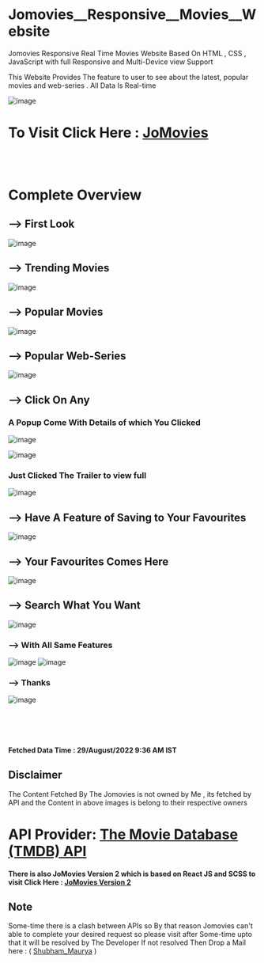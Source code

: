 # Jomovies__Responsive__Movies__Website
 Jomovies Responsive Real Time Movies Website  Based On HTML , CSS , JavaScript with full Responsive and Multi-Device view Support
 
 
 This Website Provides The feature to user to see about the latest, popular movies and web-series . All Data Is Real-time

![image](https://user-images.githubusercontent.com/65014926/187118444-4eec055b-f82d-45d4-8943-055c2c30b298.png)


# To Visit Click Here  : <a href = "https://shubham996633.github.io/Jomovies__Responsive__Movies__Website/">JoMovies </a>
<br>

<br>



# Complete Overview

## --> First Look

![image](https://user-images.githubusercontent.com/65014926/187119650-571e9914-d7b3-48fe-9aa3-67ef38c5fd88.png)



## --> Trending Movies

![image](https://user-images.githubusercontent.com/65014926/187120820-c23e6648-d1a3-4cce-b9de-000c3d82737b.png)


## --> Popular Movies

![image](https://user-images.githubusercontent.com/65014926/187119834-921b082f-d351-47c7-a66f-cff02e7da02d.png)

## --> Popular Web-Series

![image](https://user-images.githubusercontent.com/65014926/187119923-6157595f-ecde-4484-8220-72e785284e2b.png)



## --> Click On Any 

### A Popup Come With Details of which You Clicked

![image](https://user-images.githubusercontent.com/65014926/187124294-936d49e4-bb4f-4092-bb67-2585757588c1.png)

![image](https://user-images.githubusercontent.com/65014926/187121525-bbebbaa9-c3be-4e46-b78d-62275a1c3e82.png)



### Just Clicked The Trailer to view full

![image](https://user-images.githubusercontent.com/65014926/187121600-b0439770-2fe2-454b-bb3c-97c7637353fd.png)


## --> Have A Feature of Saving to Your Favourites  

![image](https://user-images.githubusercontent.com/65014926/187124486-8e092841-d0fa-417a-b588-0128f12745f2.png)


## --> Your Favourites Comes Here

![image](https://user-images.githubusercontent.com/65014926/187121889-00e43f7b-a527-4f4b-916f-033f784290da.png)


## --> Search What You Want 

![image](https://user-images.githubusercontent.com/65014926/187123005-5f9ed70b-abba-4f89-9c77-f3434d7925e9.png)


### --> With All Same Features 

![image](https://user-images.githubusercontent.com/65014926/187123516-6eb3b71c-bc70-42de-970b-bf76c1a817fd.png)
![image](https://user-images.githubusercontent.com/65014926/187123209-01ff3f22-a9f5-4479-a405-54cfe2000286.png)


### --> Thanks

![image](https://user-images.githubusercontent.com/65014926/187123910-7648fdf1-c67d-4877-8c5f-7b705fe0f5ec.png)


<br><br><br>
#### Fetched Data Time : 29/August/2022 9:36 AM IST



   ## Disclaimer   
   
   The Content Fetched By The Jomovies is not owned by Me , its fetched by API and the Content in above images is belong to their respective owners 
   
  # API Provider: <a href = "https://developers.themoviedb.org/3"> The Movie Database (TMDB) API </a> 
         

      
  #### There is also JoMovies Version 2 which is based on React JS and SCSS to visit Click Here : <a href = "bit.ly/JoMovies">JoMovies Version 2</a>

 ## Note
 
   Some-time there is a clash between APIs so By that reason Jomovies can't  
   able to complete your desired request so please visit after Some-time upto that it will be resolved by The Developer
   If not resolved Then Drop a Mail here : ( <a href = "mailto:shubhammaurya996633+work@gmail.com"> Shubham_Maurya</a> )



